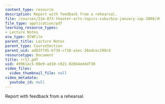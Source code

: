```yaml
---
content_type: resource
description: Report with feedback from a rehearsal.
file: /courses/21m-873-theater-arts-topics-suburbia-january-iap-2008/49961ac508e9ad10c021026b4ed4df30_rr17.pdf
file_type: application/pdf
learning_resource_types:
- Lecture Notes
ocw_type: OCWFile
parent_title: Lecture Notes
parent_type: CourseSection
parent_uid: ad83f745-b739-cf10-a1ec-36adcec298c9
resourcetype: Document
title: rr17.pdf
uid: 49961ac5-08e9-ad10-c021-026b4ed4df30
video_files:
  video_thumbnail_file: null
video_metadata:
  youtube_id: null
---
```

Report with feedback from a rehearsal.

